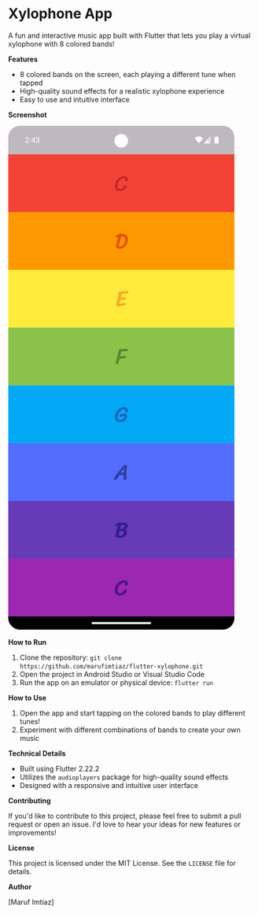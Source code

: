 
**Xylophone App**
================

A fun and interactive music app built with Flutter that lets you play a virtual xylophone with 8 colored bands!

**Features**

* 8 colored bands on the screen, each playing a different tune when tapped
* High-quality sound effects for a realistic xylophone experience
* Easy to use and intuitive interface

**Screenshot**

![Xylophone App Screenshot](/screenshots/1.png)

**How to Run**

1. Clone the repository: `git clone https://github.com/marufimtiaz/flutter-xylophone.git`
2. Open the project in Android Studio or Visual Studio Code
3. Run the app on an emulator or physical device: `flutter run`

**How to Use**

1. Open the app and start tapping on the colored bands to play different tunes!
2. Experiment with different combinations of bands to create your own music

**Technical Details**

* Built using Flutter 2.22.2
* Utilizes the `audioplayers` package for high-quality sound effects
* Designed with a responsive and intuitive user interface

**Contributing**

If you'd like to contribute to this project, please feel free to submit a pull request or open an issue. I'd love to hear your ideas for new features or improvements!

**License**

This project is licensed under the MIT License. See the `LICENSE` file for details.

**Author**

[Maruf Imtiaz]
